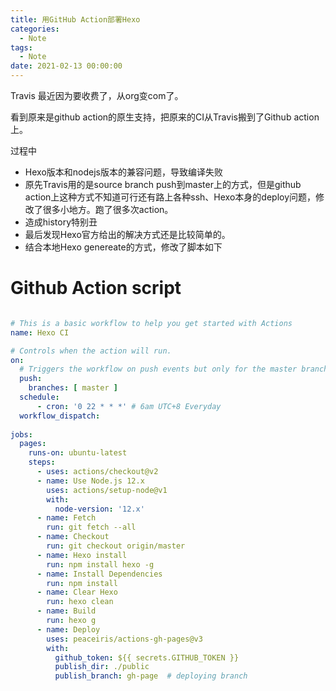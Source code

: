 ```yaml
---
title: 用GitHub Action部署Hexo
categories:
  - Note
tags:
  - Note
date: 2021-02-13 00:00:00
---
```


Travis 最近因为要收费了，从org变com了。

看到原来是github action的原生支持，把原来的CI从Travis搬到了Github action上。

过程中

* Hexo版本和nodejs版本的兼容问题，导致编译失败
* 原先Travis用的是source branch push到master上的方式，但是github action上这种方式不知道可行还有路上各种ssh、Hexo本身的deploy问题，修改了很多小地方。跑了很多次action。
* 造成history特别丑
* 最后发现Hexo官方给出的解决方式还是比较简单的。
* 结合本地Hexo genereate的方式，修改了脚本如下

# Github Action script 

``` yaml

# This is a basic workflow to help you get started with Actions
name: Hexo CI

# Controls when the action will run. 
on:
  # Triggers the workflow on push events but only for the master branch
  push:
    branches: [ master ]
  schedule:
      - cron: '0 22 * * *' # 6am UTC+8 Everyday
  workflow_dispatch:
  
jobs:
  pages:
    runs-on: ubuntu-latest
    steps:
      - uses: actions/checkout@v2
      - name: Use Node.js 12.x
        uses: actions/setup-node@v1
        with:
          node-version: '12.x'
      - name: Fetch
        run: git fetch --all
      - name: Checkout
        run: git checkout origin/master
      - name: Hexo install
        run: npm install hexo -g
      - name: Install Dependencies
        run: npm install
      - name: Clear Hexo
        run: hexo clean
      - name: Build
        run: hexo g
      - name: Deploy
        uses: peaceiris/actions-gh-pages@v3
        with:
          github_token: ${{ secrets.GITHUB_TOKEN }}
          publish_dir: ./public
          publish_branch: gh-page  # deploying branch

```